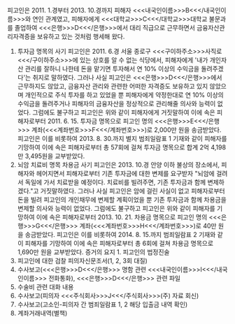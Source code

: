 피고인은 2011. 1.경부터 2013. 10.경까지 피해자 <<<내국인이름>>>B<<</내국인이름>>>와 연인 관계였고, 피해자에게 <<<대학교>>>C<<</대학교>>>대학교 불문과를 졸업하여 <<<은행>>>D<<</은행>>>에서 대리 직급으로 근무하면서 금융자산관리자격증을 보유하고 있는 것처럼 행세해 왔다.
1. 투자금 명목의 사기
피고인은 2011. 6.경 서울 종로구 <<<구이하주소>>>사직로<<</구이하주소>>>에 있는 상호를 알 수 없는 식당에서, 피해자에게 '내가 개인자산 관리를 잘하니 나한테 돈을 맡기면 투자해서 연 10% 이상의 수익금을 돌려주겠다'는 취지로 말하였다. 그러나 사실 피고인은 <<<은행>>>D<<</은행>>>에서 근무하지도 않았고, 금융자산 관리와 관련한 어떠한 자격증도 보유하고 있지 않았으며 개인적으로 주식 투자를 하고 있었을 뿐 피해자에게 약정한대로 연 10% 이상의 수익금을 돌려주거나 피해자의 금융자산을 정상적으로 관리해줄 의사와 능력이 없었다.
그럼에도 불구하고 피고인은 위와 같이 피해자에게 거짓말하여 이에 속은 피해자로부터 2011. 6. 15. 투자금 명목으로 피고인 명의 <<<은행>>>E<<</은행>>> 계좌(<<<계좌번호>>>F<<</계좌번호>>>)로 2,000만 원을 송금받았다.
피고인은 이를 비롯하여 2013. 8. 30.까지 별지 범죄일람표 1 기재와 같이 피해자를 기망하여 이에 속은 피해자로부터 총 57회에 걸쳐 투자금 명목으로 합계 2억 4,198만 3,495원을 교부받았다.
2. 뇌암 치료비 명목 차용금 사기
피고인은 2013. 10.경 안양 이하 불상의 장소에서, 피해자와 헤어지면서 피해자로부터 기존 투자금에 대한 변제를 요구받자 "뇌암에 걸려서 독일에 가서 치료받을 예정이다. 치료비를 빌려주면, 기존 투자금과 함께 변제하겠다."고 거짓말하였다.
그러나 사실 피고인은 암에 걸린 사실이 없고 피해자로부터 돈을 빌려 피고인의 개인채무에 변제할 계획이었을 뿐 기존 투자금과 함께 차용금을 변제할 의사와 능력이 없었다.
그럼에도 불구하고 피고인은 위와 같이 피해자를 기망하여 이에 속은 피해자로부터 2013. 10. 21. 차용금 명목으로 피고인 명의 <<<은행>>>G<<</은행>>> 계좌(<<<계좌번호>>>H<<</계좌번호>>>)로 40만 원을 송금받았다.
피고인은 이를 비롯하여 2014. 8. 15.까지 범죄일람표 2 기재와 같이 피해자를 기망하여 이에 속은 피해자로부터 총 6회에 걸쳐 차용금 명목으로 1,690만 원을 교부받았다. 증거의 요지 1. 피고인의 법정진술
1. 피고인에 대한 검찰 피의자신문조서(1, 2, 3회 대질)
1. 수사보고(<<<은행>>>D<<</은행>>> 명함 관련 <<<내국인이름>>>I<<</내국인이름>>> 전화통화), <<<은행>>>D<<</은행>>> 관련 파일
1. 수술비 관련 대화 내용
1. 수사보고(피의자 <<<주식회사>>>J<<</주식회사>>>(주) 자료 회신)
1. 수사보고(고소인-피의자 간 범죄일람표 1, 2 해당 입출금 내역 확인)
1. 계좌거래내역(별책)